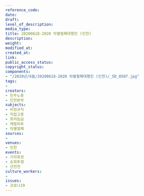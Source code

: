 ```yaml
---
reference_code: 
date: 
draft: 
level_of_description: 
media_type: 
title: 20200618-2020 차별철폐대행진 (인천)
description: 
weight: 
modified_at: 
created_at: 
link: 
public_access_status: 
copyright_status: 
components:
- "/2020년/6월/20200618-2020 차별철폐대행진 (인천)/_5D_0507.jpg"
tags:
- 
creators:
- 민주노총
- 인천본부
subjects:
- 비정규직
- 직접고용
- 최저임금
- 재벌외투
- 차별철폐
sources:
- 
venues:
- 인천
events:
- 기자회견
- 순회투쟁
- 선전전
culture_workers:
- 
issues:
- 코로나19
---
```

